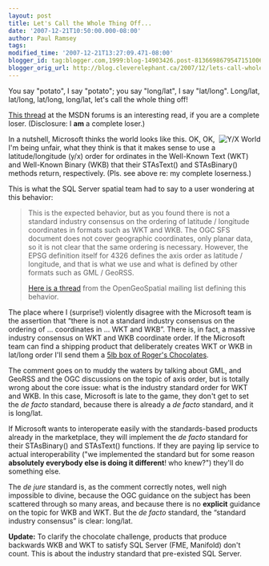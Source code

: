 ```yaml
---
layout: post
title: Let's Call the Whole Thing Off...
date: '2007-12-21T10:50:00.000-08:00'
author: Paul Ramsey
tags: 
modified_time: '2007-12-21T13:27:09.471-08:00'
blogger_id: tag:blogger.com,1999:blog-14903426.post-8136698679547151006
blogger_orig_url: http://blog.cleverelephant.ca/2007/12/lets-call-whole-thing-off.html
---
```


You say "potato", I say "potato"; you say "long/lat", I say "lat/long". Long/lat, lat/long, lat/long, long/lat, let's call the whole thing off!

[This thread](http://forums.microsoft.com/MSDN/ShowPost.aspx?PostID=2431933&SiteID=1) at the MSDN forums is an interesting read, if you are a complete loser. (Disclosure: I **am** a complete loser.)

<img src="http://farm3.static.flickr.com/2259/2126731271_80b7eaf00d.jpg?v=0" align="right" alt="Y/X World" />In a nutshell, Microsoft thinks the world looks like this.  OK, OK, I'm being unfair, what they think is that it makes sense to use a latitude/longitude (y/x) order for ordinates in the Well-Known Text (WKT) and Well-Known Binary (WKB) that their STAsText() and STAsBinary() methods return, respectively. (Pls. see above re: my complete loserness.)

This is what the SQL Server spatial team had to say to a user wondering at this behavior:

<blockquote>This is the expected behavior, but as you found there is not a standard industry consensus on the ordering of latitude / longitude coordinates in formats such as WKT and WKB.  The OGC SFS document does not cover geographic coordinates, only planar data, so it is not clear that the same ordering is necessary.  However, the EPSG definition itself for 4326 defines the axis order as latitude / longitude, and that is what we use and what is defined by other formats such as GML / GeoRSS.

[Here is a thread](http://mail.opengeospatial.org/pipermail/wfs-dev/2005-May/000236.html) from the OpenGeoSpatial mailing list defining this behavior.</blockquote>

The place where I (surprise!) violently disagree with the Microsoft team is the assertion that &ldquo;there is not a standard industry consensus on the ordering of ... coordinates in ... WKT and WKB&rdquo;. There is, in fact, a massive industry consensus on WKT and WKB coordinate order. If the Microsoft team can find a shipping product that deliberately creates WKT or WKB in lat/long order I'll send them a [5lb box of Roger's Chocolates](http://www.rogerschocolates.com/products.php?category_id=12&page=1&search=&product_id=5470411621727d756f86f5b7957c378bd).

The comment goes on to muddy the waters by talking about GML, and GeoRSS and the OGC discussions on the topic of axis order, but is totally wrong about the core issue: what is the industry standard order for WKT and WKB.  In this case, Microsoft is late to the game, they don't get to set the *de facto* standard, because there is already a *de facto* standard, and it is long/lat.  

If Microsoft wants to interoperate easily with the standards-based products already in the marketplace, they will implement the *de facto* standard for their  STAsBinary() and STAsText() functions.  If they are paying lip service to actual interoperability ("we implemented the standard but for some reason **absolutely everybody else is doing it different**! who knew?") they'll do something else.

The *de jure* standard is, as the comment correctly notes, well nigh impossible to divine, because the OGC guidance on the subject has been scattered through so many areas, and because there is no **explicit** guidance on the topic for WKB and WKT.  But the *de facto* standard, the &ldquo;standard industry consensus&rdquo; is clear: long/lat.

**Update:** To clarify the chocolate challenge, products that produce backwards WKB and WKT to satisfy SQL Server (FME, Manifold) don't count. This is about the industry standard that pre-existed SQL Server.